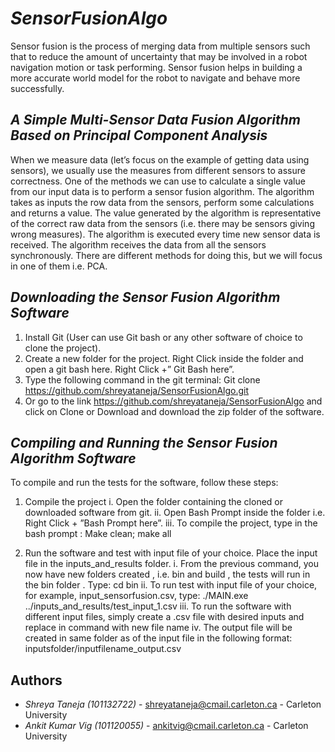 # *SensorFusionAlgo*
Sensor fusion is the process of merging data from multiple sensors such that to reduce the amount of uncertainty that may be involved in a robot navigation motion or task performing. Sensor fusion helps in building a more accurate world model for the robot to navigate and behave more successfully.

## *A Simple Multi-Sensor Data Fusion Algorithm Based on Principal Component Analysis*
When we measure data (let’s focus on the example of getting data using sensors), we usually use the measures from different sensors to assure correctness. One of the methods we can use to calculate a single value from our input data is to perform a sensor fusion algorithm. The algorithm takes as inputs the row data from the sensors, perform some calculations and returns a value. The value generated by the algorithm is representative of the correct raw data from the sensors (i.e. there may be sensors giving wrong measures). The algorithm is executed every time new sensor data is received. The algorithm receives the data from all the sensors synchronously. There are different methods for doing this, but we will focus in one of them i.e. PCA.

## *Downloading the Sensor Fusion Algorithm Software*
1.	Install Git (User can use Git bash or any other software of choice to clone the project).
2.	Create a new folder for the project. Right Click inside the folder and open a git bash here. Right Click +” Git Bash here”.
3.	Type the following command in the git terminal:
Git clone https://github.com/shreyataneja/SensorFusionAlgo.git
4.	Or go to the link https://github.com/shreyataneja/SensorFusionAlgo and click on Clone or Download and download the zip folder of the software.

## *Compiling and Running the Sensor Fusion Algorithm Software*
To compile and run the tests for the software, follow these steps:
1.	Compile the project
	i.	Open the folder containing the cloned or downloaded software from git.
	ii.	Open Bash Prompt inside the folder i.e. Right Click + ”Bash Prompt here”.
	iii.	To compile the project, type in the bash prompt :
		Make clean; make all

2.	Run the software and test with input file of your choice. Place the input file in the inputs_and_results folder.
	i.	From the previous command, you now have new folders created , i.e. bin and build , the tests will run in the bin folder . 
	Type: cd bin
	ii.	To run test with input file of your choice, for example, input_sensorfusion.csv, type:
	./MAIN.exe ../inputs_and_results/test_input_1.csv
	iii.	To run the software with different input files, simply create a .csv file with desired inputs and replace in command with new file name
	iv.	The output file will be created in same folder as of the input file in the following format: inputsfolder/inputfilename_output.csv 



## Authors

- *Shreya Taneja (101132722)* - shreyataneja@cmail.carleton.ca - Carleton University
- *Ankit Kumar Vig (101120055)* - ankitvig@cmail.carleton.ca - Carleton University
